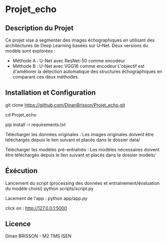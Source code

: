 # Projet_echo

## Description du Projet
Ce projet vise à segmenter des images échographiques en utilisant des architectures de Deep Learning basées sur U-Net. 
Deux versions du modèle sont explorées :
- Méthode A : U-Net avec ResNet-50 comme encodeur
- Méthode B : U-Net avec VGG16 comme encodeur
L'objectif est d'améliorer la détection automatique des structures échographiques en comparant ces deux méthodes.

## Installation et Configuration
git clone https://github.com/DinanBrisson/Projet_echo.git

cd Projet_echo

pip install -r requirements.txt

Télécharger les données originales :
Les images originales doivent être téléchargés depuis le lien suivant et placés dans le dossier data/

Télécharger les modèles pré-entraînés :
Les modèles nécessaires doivent être téléchargés depuis le lien suivant et placés dans le dossier models/

## Éxécution
Lancement du script (processing des données et entrainement/évaluation du modèle choisi)
python scripts/script.py

Lacement de l'app : 
python app/app.py

click on : http://127.0.0.1:5000

## Licence

Dinan BRISSON - M2 TMS ISEN


